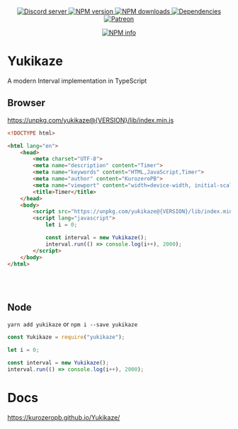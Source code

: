 <div align="center">
    <br />
    <p>
        <a href="https://discord.gg/p895czC">
            <img src="https://discordapp.com/api/guilds/240059867744698368/embed.png" alt="Discord server" />
        </a>
        <a href="https://www.npmjs.com/package/yukikaze">
            <img src="https://img.shields.io/npm/v/yukikaze.svg?maxAge=3600" alt="NPM version" />
        </a>
        <a href="https://www.npmjs.com/package/yukikaze">
            <img src="https://img.shields.io/npm/dt/yukikaze.svg?maxAge=3600" alt="NPM downloads" />
        </a>
        <a href="https://david-dm.org/KurozeroPB/yukikaze">
            <img src="https://img.shields.io/david/kurozeropb/yukikaze.svg?maxAge=3600" alt="Dependencies" />
        </a>
        <a href="https://www.patreon.com/Kurozero">
            <img src="https://img.shields.io/badge/donate-patreon-F96854.svg" alt="Patreon" />
        </a>
    </p>
    <p>
        <a href="https://nodei.co/npm/yukikaze/">
            <img src="https://nodei.co/npm/yukikaze.png?downloads=true&stars=true" alt="NPM info" />
        </a>
    </p>
</div>

# Yukikaze
A modern Interval implementation in TypeScript

## Browser
https://unpkg.com/yukikaze@{VERSION}/lib/index.min.js
```html
<!DOCTYPE html>

<html lang="en">
    <head>
        <meta charset="UTF-8">
        <meta name="description" content="Timer">
        <meta name="keywords" content="HTML,JavaScript,Timer">
        <meta name="author" content="KurozeroPB">
        <meta name="viewport" content="width=device-width, initial-scale=1.0">
        <title>Timer</title>
    </head>
    <body>
        <script src="https://unpkg.com/yukikaze@{VERSION}/lib/index.min.js"></script>
        <script lang="javascript">
            let i = 0;

            const interval = new Yukikaze();
            interval.run(() => console.log(i++), 2000);
        </script>
    </body>
</html>
```
<br/><br/>

## Node
`yarn add yukikaze` or `npm i --save yukikaze`
```js
const Yukikaze = require("yukikaze");

let i = 0;

const interval = new Yukikaze();
interval.run(() => console.log(i++), 2000);
```

# Docs
https://kurozeropb.github.io/Yukikaze/
